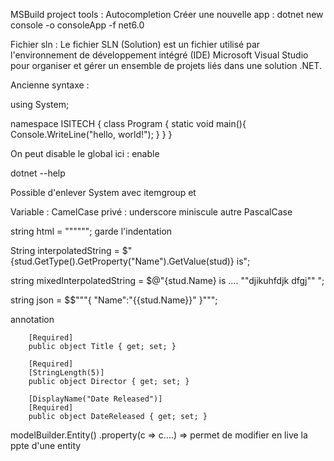 MSBuild project tools : Autocompletion
Créer une nouvelle app : dotnet new console -o consoleApp -f net6.0

Fichier sln :
Le fichier SLN (Solution) est un fichier utilisé par l'environnement de développement intégré (IDE) Microsoft Visual Studio pour organiser et gérer un ensemble de projets liés dans une solution .NET.

Ancienne syntaxe :

using System;

namespace ISITECH
{
class Program
{
static void main(){
Console.WriteLine("hello, world!");
}
}
}

On peut disable le global ici :
<ImplicitUsings>enable</ImplicitUsings>

dotnet --help

Possible d'enlever System avec itemgroup et
<Using Remove="System" />
<Using Remove="System.Numerics" />

Variable : CamelCase
privé : underscore miniscule
autre PascalCase

string html = """<html></html>"""; garde l'indentation

String interpolatedString = $"{stud.GetType().GetProperty("Name").GetValue(stud)} is";

string mixedInterpolatedString = $@"{stud.Name} is .... ""djikuhfdjk dfgj"" ";

string json = $$"""{
"Name":"{{stud.Name}}"
}""";

annotation

        [Required]
        public object Title { get; set; }

        [Required]
        [StringLength(5)]
        public object Director { get; set; }

        [DisplayName("Date Released")]
        [Required]
        public object DateReleased { get; set; }



modelBuilder.Entity<Category>()
.property(c => c....) => permet de modifier en live la ppte d'une entity
